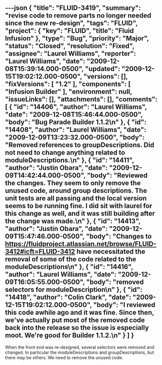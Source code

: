 ---json
{
  "title": "FLUID-3419",
  "summary": "revise code to remove parts no longer needed since the new re-design",
  "tags": "FLUID",
  "project": {
    "key": "FLUID",
    "title": "Fluid Infusion"
  },
  "type": "Bug",
  "priority": "Major",
  "status": "Closed",
  "resolution": "Fixed",
  "assignee": "Laurel Williams",
  "reporter": "Laurel Williams",
  "date": "2009-12-08T15:39:14.000-0500",
  "updated": "2009-12-15T19:02:12.000-0500",
  "versions": [],
  "fixVersions": [
    "1.2"
  ],
  "components": [
    "Infusion Builder"
  ],
  "environment": null,
  "issueLinks": [],
  "attachments": [],
  "comments": [
    {
      "id": "14406",
      "author": "Laurel Williams",
      "date": "2009-12-08T15:46:44.000-0500",
      "body": "Bug Parade Builder 1.1.2\n"
    },
    {
      "id": "14408",
      "author": "Laurel Williams",
      "date": "2009-12-09T13:23:32.000-0500",
      "body": "Removed references to groupDescriptions. Did not need to change anything related to moduleDescriptions.\n"
    },
    {
      "id": "14411",
      "author": "Justin Obara",
      "date": "2009-12-09T14:42:44.000-0500",
      "body": "Reviewed the changes. They seem to only remove the unused code, around group descriptions. The unit tests are all passing and the local version seems to be running fine. I did sit with laurel for this change as well, and it was still building after the change was made.\n"
    },
    {
      "id": "14413",
      "author": "Justin Obara",
      "date": "2009-12-09T15:47:46.000-0500",
      "body": "Changes to <https://fluidproject.atlassian.net/browse/FLUID-3412#icft=FLUID-3412> have necessitated the removal of some of the code related to the moduleDescriptions\n"
    },
    {
      "id": "14416",
      "author": "Laurel Williams",
      "date": "2009-12-09T16:05:55.000-0500",
      "body": "removed selectors for moduleDescription\n"
    },
    {
      "id": "14418",
      "author": "Colin Clark",
      "date": "2009-12-15T19:02:12.000-0500",
      "body": "I reviewed this code awhile ago and it was fine. Since then, we've actually put most of the removed code back into the release so the issue is especially moot. We're good for Builder 1.1.2.\n"
    }
  ]
}
---
When the front end was re-designed, several selectors were removed and changed. In particular the moduleDescriptions and groupDescriptions, but there may be others. We need to remove the unused code.

        